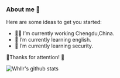 ### About me 👋

Here are some ideas to get you started:

- 👨‍💼 I’m currently working Chengdu,China.
- 🏴󠁧󠁢󠁥󠁮󠁧󠁿 I’m currently learning english.
- 👯 I’m currently learning security.

🎇Thanks for attention! 🍻

![Whllr's github stats](https://github-readme-stats.vercel.app/api?username=Wh11r&show_icons=true&theme=merko)
